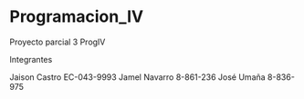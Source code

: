 # Programacion_IV
Proyecto parcial 3 ProgIV

Integrantes

Jaison Castro   EC-043-9993
Jamel Navarro   8-861-236 
José Umaña      8-836-975
